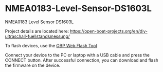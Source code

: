 # NMEA0183-Level-Sensor-DS1603L
NMEA0183 Level Sensor DS1603L

Project details are located here: https://open-boat-projects.org/en/diy-ultraschall-fuellstandsmessung/

To flash devices, use the [OBP Web Flash Tool](https://norbert-walter.github.io/NMEA0183-Level-Sensor-DS1603L/)

Connect your device to the PC or laptop with a USB cable and press the CONNECT button.
After successful connection, you can download and flash the firmware on the device. 
